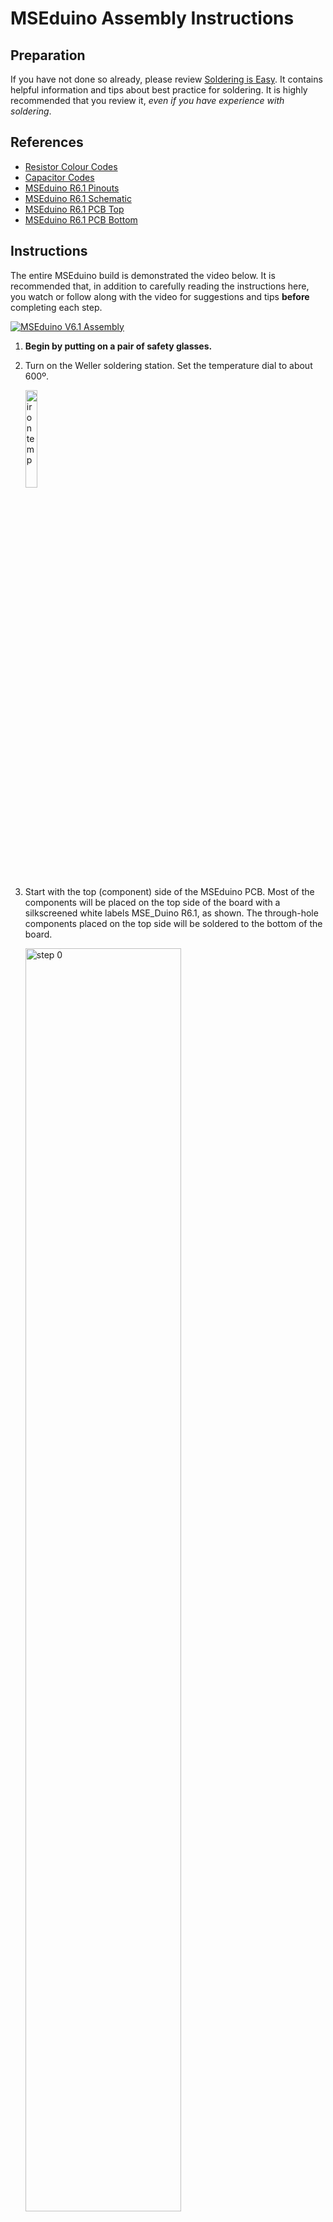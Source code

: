 # MSEduino Assembly Instructions

## Preparation

If you have not done so already, please review [Soldering is Easy](https://mightyohm.com/files/soldercomic/FullSolderComic_EN.pdf). It contains helpful information and tips about best practice for soldering. It is highly recommended that you review it, *even if you have experience with soldering*.

## References

- [Resistor Colour Codes](https://www.digikey.com/web%20export/mkt/general/mkt/resistor-color-chart.jpg)
- [Capacitor Codes](https://i2.wp.com/www.bragitoff.com/wp-content/uploads/2015/09/CapacitorsCheatSheet.png)
- [MSEduino R6.1 Pinouts](MSEduino/MSEduino_R6.1_Pinouts.pdf)
- [MSEduino R6.1 Schematic](MSEduino/MSEduino_R6.1_Schematic.pdf)
- [MSEduino R6.1 PCB Top](MSEduino/MSEduino_R6.1_Top.pdf)
- [MSEduino R6.1 PCB Bottom](MSEduino/MSEduino_R6.1_Bottom.pdf)

## Instructions

The entire MSEduino build is demonstrated the video below. It is recommended that, in addition to carefully reading the instructions here, you watch or follow along with the video for suggestions and tips **before** completing each step.

[![MSEduino V6.1 Assembly](https://img.youtube.com/vi/dpE3DcpuXqw/0.jpg)](https://www.youtube.com/watch?v=dpE3DcpuXqw "MSEduino R6.1 Assembly")

1. **Begin by putting on a pair of safety glasses.**

2. Turn on the Weller soldering station. Set the temperature dial to about 600º.

    <img src="figs/iron_temp.jpg" alt="iron temp" width="20%"/>

3. Start with the top (component) side of the MSEduino PCB. Most of the components will be placed on the top side of the board with a silkscreened white labels MSE_Duino R6.1, as shown. The through-hole components placed on the top side will be soldered to the bottom of the board.

    <img src="figs/Step00.jpg" alt="step 0" width="72%"/>

4. Place eleven 4.7 kΩ resistors into their marked locations (R2, R3, R5, R6, R8–R14). Note that, the orientation of the resistor does not matter; however, it is good practice to have them all face the same way.

    <img src="figs/Step01.jpg" alt="step 1" width="72%"/>
    <img src="figs/bent_leads1.jpg" alt="bent leads 1" width="72%">


5. Bend the leads of the resistors outwards so that they do not fall out of place while being soldered. This may be done by reaching underneath before flipping the board over or by holding the resistors in place with one hand while flipping the board over with the other and then bending the leads outwards. In either case, the resistors should be pressed flush to the board while bending the leads. The leads should only be bent over enough to keep the resistor in place (30–50º).

    <img src="figs/bent_leads2.jpg" alt="bent leads 2" width="72%"/>

6. Solder one of resistor leads to the pad on the PCB. Once soldered, check the resistor from the component side to ensure that it has not popped up. If it has, reheat the solder and, begin careful to not burn your fingers, press the resistor to the PCB. Solder the other lead.

    <img src="figs/solder_leads.jpg" alt="solder leads" width="72%"/>

7. Check that the solder joints are well formed. Ensure that there is sufficient, but not too much solder, at each connection. Look for cold solder joints (a ball of solder above pad). If any problems are visible, use the soldering iron to retouch the joints, adding more solder if necessary.

8. Using flush cutters, trim exposed leads as close to the board as possible without cutting the joint itself. Repeat Steps 6–8 for the remaining fourteen 4.7 kΩ resistors.

    <img src="figs/trim_leads.jpg" alt="trim leads" width="72%"/>

9. The next component to add is a SP1117 surface-mount voltage regulator (U8). See Steps 11–14 for details on how to solder this component to the PCB.

    <img src="figs/Step02.jpg" alt="step 2" width="72%"/>

10. Start by heating one pad and adding a small amount of solder.

    <img src="figs/surface_mount1.jpg" alt="surface mount 1" width="72%"/>

11. Holding the component with a pair of tweezers or needle-nose pliers, reheat the solder and slide the part into place. The three legs (one soldered and two unsoldered) should straddle the pads. If the legs are not aligned properly aligned with the pads, reheat the pad/leg with solder and reposition.

    <img src="figs/surface_mount2.jpg" alt="surface mount 2" width="72%"/>

12. Solder other legs to the board. Solder should flow under each leg.

    <img src="figs/surface_mount3.jpg" alt="surface mount 3" width="72%"/>

13. Solder the ground tab to the board. Note that the ground pad will take a while to heat up to a sufficient temperature to allow solder to flow properly. The solder should flow under the tab.

    <img src="figs/surface_mount4.jpg" alt="surface mount 4" width="72%"/>

14. Using the same technique used for the surface-mount voltage regulator, solder the MOSFET (Q3) into place. 

    <img src="figs/Step03.jpg" alt="step 3" width="72%"/>


15. Solder the six-pin load switch (U1) into place. Be careful to align the dot that marks pin 1 with the dot on the PCB.

    <img src="figs/Step04.jpg" alt="step 4" width="72%"/>
    <img src="figs/load_switch_zoom.jpg" alt="load switch" width="72%">

16. Turn the MSEduino over to work on the solder side.

17. Solder in the two pushbuttons (marked as Prog/PB1 and PB2/Rst on the PCB). The buttons may be installed in either orientation. There is no need to trim the pins after soldering.

    <img src="figs/Step05.jpg" alt="step 5" width="72%"/>

18. Being careful to not bend any pins, insert the DIP switch into the marked location on the board (S1). You may need to gently roll the component on a flat surface or use pliers to bend the pins such that they align the holes. Note that, the numbers should be towards the inside of the PCB, with the ON direction towards the upper edge of the PCB. Solder one corner first. Check to make sure that the socket is seated properly. If necessary, reheat the solder while pushing the socket closer to the board. Once the socket is firmly seated, solder the remaining pins. There is no need to trim the pins after soldering.

    <img src="figs/Step06.jpg" alt="step 6" width="72%"/>

19. Place the **3 mm** bipolar LED (**small clear package—not one of the 5 mm red LEDs or 5 mm clear IR LED**) in the LED 2 location. Since this LED is bipolar, it will work either way; however, if you want to chose the colour (red or green) it must be installed in a particular orientation. For red, the short leg should be downwards (flat side of silkscreen); for green, the short leg should be upwards (round side of silkscreen). To check before soldering, you can energize the LED using the diode testing function of a digital multimeter. Once placed, solder the LED to the board.

    <img src="figs/Step07.jpg" alt="step 7" width="72%"/>
    <img src="figs/3mm_LED.jpg" alt="3 mm LED" width="72%"/>
    
20. Place five 0.1 µF ceramic capacitors (C1, C2, C6, C8, C9) into their marked locations. Ceramic capacitors are not polarized, therefore it does not matter what orientation the capacitors are placed in (although it is good practice to face them all the same way). You may then bend the leads, and solder them in place.

    <img src="figs/Step08.jpg" alt="step 8" width="72%"/>

21. Place the 2N7000 N-channel MOSFETs (Q1, Q2). Ensure that they are seated properly and solder one pin of each. If necessary, adjust the alignment, then solder the remaining pins.

    <img src="figs/Step09.jpg" alt="step 9" width="72%"/>

22. Place the 10 kΩ potentiometer in location R1. Solder the potentiometer to the board by a single pin, check and adjust alignment, then solder remaining pins. There is no need to trim the pins after soldering.

    <img src="figs/Step10.jpg" alt="step 10" width="72%"/>

23. Solder the three 29-pin male headers at the bottom edge of the board. Black (inner) is used for signal, yellow and red (middle) for power, and green (outer) for ground. For the black and green headers, start by using a pair of pliers to break off eleven pins (reducing from 40). Save the broken off pins. Note that the shorter pins should be inserted into the PCB (long end of pin up) and no pins should be inserted into the holes for JP2 and JP3. Start by soldering one pin of each header, checking that each is sitting flat and straight. If necessary, reheat the solder to adjust and ensure that all of the pins are perpendicular to the PCB and that all of the headers are aligned. Once everything looks good, solder the remaining pins.

    <img src="figs/Step11.jpg" alt="step 11" width="72%"/>

24. Solder the 19-pin female headers (M1). Note that there are two rows that allow ESP32 modules with different widths to be used. Confirm which row should be used by lining up the ESP32 module on the PCB.

    <img src="figs/Step12.jpg" alt="step 12" width="72%"/>

25. Solder the 2-pin female header to the left of R5 and R9 and 4-pin female header to the left of R11, R12 and R14.

    <img src="figs/Step13.jpg" alt="step 13" width="72%"/>

26. Turn the board over to the solder side. Using a pair of tweezers, solder a 20 kΩ surface-mount resistor (603 package) between the J39 signal pin (inner) and 3.3 V pin (middle). Repeat for J34.

27. Turn the board over to the comoponent side. Place the 10 µF electrolytic capacitor (C14). Note that, unlike ceramic capacitors, electrolytic capacitors have a polarity. The side with the negative lead is indicated by a white band (containing negative signs) on the capacitor barrel. The pad for the positive lead is marked with a plus sign on the board. Once placed, solder the capacitors to the board and trim the leads.

    <img src="figs/Step14.jpg" alt="step 14" width="72%"/>

28. Place the addressable RGB LED (LED1). Ensure that the flat side (with longer leads) is aligned with the silkscreen (towards the middle of the board). Some "wiggling" may be necessary to get all four leads to align with the holes. Don't push past the widening in each lead—the LED should sit approximately 4 mm above the PCB. Solder in place and trim the leads.

    <img src="figs/Step15.jpg" alt="step 15" width="72%"/>

29. Turn the MSEdunio over to the solder side. Place the USB-A connector (J2), ensuring that it is fully seated against the PCB. Flip the board and solder one of the four small pins. Check alignment and then solder the remaining three small pins. The two large pins serve to reinforce the connection to the board. Flood the corresponding holes with solder for form a secure connection.

    <img src="figs/Step16.jpg" alt="step 16" width="72%"/>
    <img src="figs/USB_connector.jpg" alt="USB connector" width="72%"/>

30. Once the board has been soldered, it is important to test for short circuits and other potential issues **before** inserting the ESP32 module. Using a multimeter set to continuity (beep) mode, the following tests should be performed. If a beep is heard, the source of the short circuit must be identified and corrected.
    1. Ground (bottom hole of JP2 or JP3, or pins along bottom edge of board) to 3.3 VDC pins (middle pins of J0–J3, J5, J18, J19, J21–J23, J25, J32–J36, J39, RST).
    2. Ground (bottom hole of JP2 or JP3, or pins along bottom edge of board) to 5.0 VDC pins (middle pins of J4, J12–J17, J21-5, J22-5, J26, J27).
    3. 3.3 VDC (middle pins of J0–J3, J5, J18, J19, J21–J23, J25, J32–J36, J39, RST) to 5 VDC pins (middle pins of J4, J12–J17, J21-5, J22-5, J26, J27).

31. If the board passes the short circuit tests, connect the MSEduino board to USB power using the USB-A to USB-A cable or a fully-charged USB battery. Using a multimeter in DC voltage mode, the following tests should be performed. If the voltages are different than expected, then there is a problem with the board that must be identified before proceeding.
    1. Check that LED2 comes on.
    2. Check that 3.3 VDC is at the 3.3 VDC pins (middle pins of J0–J3, J5, J18, J19, J21–J23, J25, J32–J36, J39, RST).
    3. Check that 5.0 VDC is at 5.0 VDC pins (middle pins of J4, J12–J17, J21-5, J22-5, J26, J27).
    4. If the board passes the voltage checks, remove USB power.
    5. **Before proceeding, have a TA confirm that your board passes these tests.**

32. Carefully align the pins of the ESP32 module with the M1 headers and then insert the ESP32 module.

    <img src="figs/ESP32_insertion.jpg" alt="ESP32 insertion" width="72%"/>

33. Your fully-assembled MSEduino board with ESP32 installed should look like this:

    <img src="figs/MSEduino_complete.jpg" alt="MSEduino complete" width="72%"/>

34. **Be sure to wash your hands after handling solder.**
